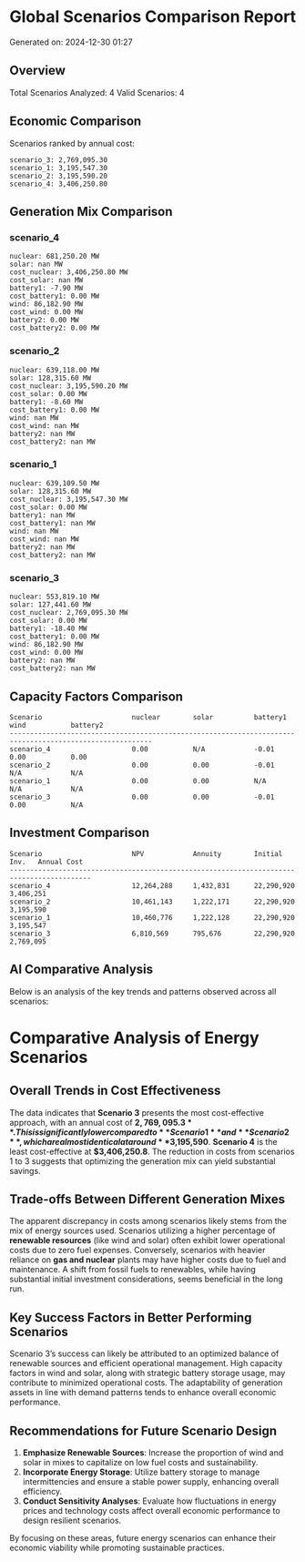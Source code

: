 # Global Scenarios Comparison Report
Generated on: 2024-12-30 01:27

## Overview
Total Scenarios Analyzed: 4
Valid Scenarios: 4

## Economic Comparison
Scenarios ranked by annual cost:

```
scenario_3: 2,769,095.30
scenario_1: 3,195,547.30
scenario_2: 3,195,590.20
scenario_4: 3,406,250.80
```

## Generation Mix Comparison

### scenario_4
```
nuclear: 681,250.20 MW
solar: nan MW
cost_nuclear: 3,406,250.80 MW
cost_solar: nan MW
battery1: -7.90 MW
cost_battery1: 0.00 MW
wind: 86,182.90 MW
cost_wind: 0.00 MW
battery2: 0.00 MW
cost_battery2: 0.00 MW
```

### scenario_2
```
nuclear: 639,118.00 MW
solar: 128,315.60 MW
cost_nuclear: 3,195,590.20 MW
cost_solar: 0.00 MW
battery1: -8.60 MW
cost_battery1: 0.00 MW
wind: nan MW
cost_wind: nan MW
battery2: nan MW
cost_battery2: nan MW
```

### scenario_1
```
nuclear: 639,109.50 MW
solar: 128,315.60 MW
cost_nuclear: 3,195,547.30 MW
cost_solar: 0.00 MW
battery1: nan MW
cost_battery1: nan MW
wind: nan MW
cost_wind: nan MW
battery2: nan MW
cost_battery2: nan MW
```

### scenario_3
```
nuclear: 553,819.10 MW
solar: 127,441.60 MW
cost_nuclear: 2,769,095.30 MW
cost_solar: 0.00 MW
battery1: -18.40 MW
cost_battery1: 0.00 MW
wind: 86,182.90 MW
cost_wind: 0.00 MW
battery2: nan MW
cost_battery2: nan MW
```

## Capacity Factors Comparison

```
Scenario                      nuclear        solar          battery1       wind           battery2       
---------------------------------------------------------------------------------------------------------
scenario_4                    0.00           N/A            -0.01          0.00           0.00           
scenario_2                    0.00           0.00           -0.01          N/A            N/A            
scenario_1                    0.00           0.00           N/A            N/A            N/A            
scenario_3                    0.00           0.00           -0.01          0.00           N/A            
```

## Investment Comparison

```
Scenario                      NPV            Annuity        Initial Inv.   Annual Cost    
------------------------------------------------------------------------------------------
scenario_4                    12,264,288     1,432,831      22,290,920     3,406,251      
scenario_2                    10,461,143     1,222,171      22,290,920     3,195,590      
scenario_1                    10,460,776     1,222,128      22,290,920     3,195,547      
scenario_3                    6,810,569      795,676        22,290,920     2,769,095      
```

## AI Comparative Analysis

Below is an analysis of the key trends and patterns observed across all scenarios:

# Comparative Analysis of Energy Scenarios

## Overall Trends in Cost Effectiveness
The data indicates that **Scenario 3** presents the most cost-effective approach, with an annual cost of **$2,769,095.3**. This is significantly lower compared to **Scenario 1** and **Scenario 2**, which are almost identical at around **$3,195,590**. **Scenario 4** is the least cost-effective at **$3,406,250.8**. The reduction in costs from scenarios 1 to 3 suggests that optimizing the generation mix can yield substantial savings.

## Trade-offs Between Different Generation Mixes
The apparent discrepancy in costs among scenarios likely stems from the mix of energy sources used. Scenarios utilizing a higher percentage of **renewable resources** (like wind and solar) often exhibit lower operational costs due to zero fuel expenses. Conversely, scenarios with heavier reliance on **gas and nuclear** plants may have higher costs due to fuel and maintenance. A shift from fossil fuels to renewables, while having substantial initial investment considerations, seems beneficial in the long run.

## Key Success Factors in Better Performing Scenarios
Scenario 3’s success can likely be attributed to an optimized balance of renewable sources and efficient operational management. High capacity factors in wind and solar, along with strategic battery storage usage, may contribute to minimized operational costs. The adaptability of generation assets in line with demand patterns tends to enhance overall economic performance.

## Recommendations for Future Scenario Design
1. **Emphasize Renewable Sources**: Increase the proportion of wind and solar in mixes to capitalize on low fuel costs and sustainability.
2. **Incorporate Energy Storage**: Utilize battery storage to manage intermittencies and ensure a stable power supply, enhancing overall efficiency.
3. **Conduct Sensitivity Analyses**: Evaluate how fluctuations in energy prices and technology costs affect overall economic performance to design resilient scenarios. 

By focusing on these areas, future energy scenarios can enhance their economic viability while promoting sustainable practices.